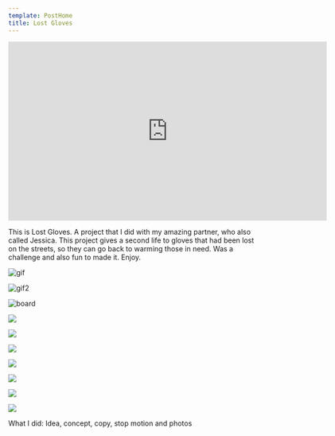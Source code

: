 ```yaml
---
template: PostHome
title: Lost Gloves
---
```

<iframe title="vimeo-player" src="https://player.vimeo.com/video/223200678" width="640" height="360" frameborder="0" allowfullscreen></iframe>

<div class="post-container">
 <div class="text-idea">

This is Lost Gloves. A project that I did with my amazing partner, who also called Jessica. This project gives a second life to gloves that had been lost on the streets, so they can go back to warming those in need. Was a challenge and also fun to made it. Enjoy.

  </div>
  <div class="img-idea">

![gif](https://ucarecdn.com/c0f47bfa-6451-4ced-94d3-eebda24a0a9a/)

![gif2](https://ucarecdn.com/78511679-d028-4cf4-aad3-bb130137dd72/)

  </div>
</div>

![board](https://ucarecdn.com/79f1939b-c816-42f3-b43f-61aafcdde4a0/)

![](https://ucarecdn.com/9a953a6d-2ad4-4f0c-b8d0-bc4b5b476fd3/)

![](https://ucarecdn.com/e3e63a77-3205-4693-bb7d-063c99271dba/)

![](https://ucarecdn.com/00744d3d-f3c5-4a8c-a5f4-af4085dbdf4a/)

![](https://ucarecdn.com/024b7388-07cc-489a-864c-c30755fc673c/)

<div class="img-row">

![](https://ucarecdn.com/44b5ccd2-fa07-43b6-8968-ccf86ced5046/)

![](https://ucarecdn.com/0a7cd9a4-21f6-45fd-96f9-95a19efce780/)

![](https://ucarecdn.com/f720a7f9-3fea-42bc-a5fa-e82e638dbc95/)

</div>



What I did: Idea, concept, copy, stop motion and photos